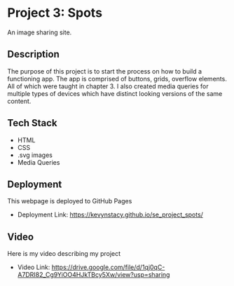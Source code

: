 # Project 3: Spots

An image sharing site.

## Description

The purpose of this project is to start the process on how to build a functioning app. The app is comprised of buttons, grids, overflow elements. All of which were taught in chapter 3. I also created media queries for multiple types of devices which have distinct looking versions of the same content.

## Tech Stack

- HTML
- CSS
- .svg images
- Media Queries

## Deployment

This webpage is deployed to GitHub Pages

- Deployment Link: https://kevynstacy.github.io/se_project_spots/

## Video

Here is my video describing my project

- Video Link: https://drive.google.com/file/d/1qj0qC-A7DRI82_Cg9YiOO4HJkTBcy5Xw/view?usp=sharing
